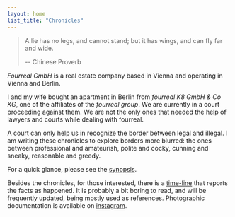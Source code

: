 ```yaml
---
layout: home
list_title: "Chronicles"
---
```


> A lie has no legs, and cannot stand; but it has wings,
> and can fly far and wide.
>
> -- Chinese Proverb

_Fourreal GmbH_ is a real estate company based in Vienna and operating in
Vienna and Berlin.

I and my wife bought an apartment in Berlin from _fourreal K8 GmbH &
Co KG_, one of the affiliates of the _fourreal group_.  We are
currently in a court proceeding against them.  We are not the only
ones that needed the help of lawyers and courts while dealing with
fourreal.

A court can only help us in recognize the border between legal and
illegal.  I am writing these chronicles to explore borders more
blurred: the ones between professional and amateurish, polite and
cocky, cunning and sneaky, reasonable and greedy.

For a quick glance, please see the [synopsis].

Besides the chronicles, for those interested, there is
a [time-line](timeline) that reports the facts as happened.  It is
probably a bit boring to read, and will be frequently updated, being
mostly used as references.  Photographic documentation is available
on [instagram](https://instagram.com/k8_mb).

[synopsis]: synopsis.html
